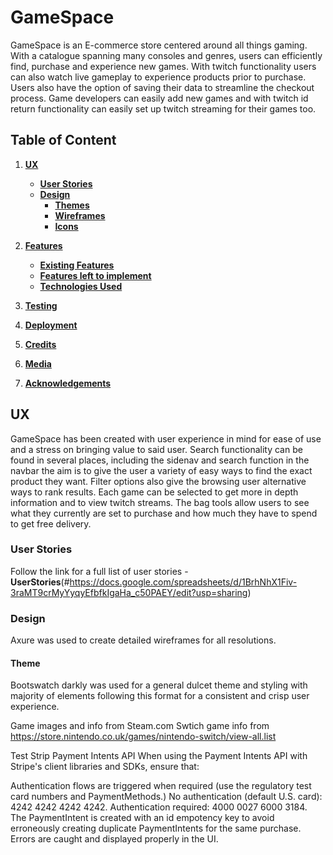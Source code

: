 # GameSpace

GameSpace is an E-commerce store centered around all things gaming. With a catalogue spanning many consoles and genres, users can efficiently 
find, purchase and experience new games. With twitch functionality users can also watch live gameplay to experience products prior to purchase. 
Users also have the option of saving their data to streamline the checkout process. Game developers can easily add new games and with twitch id return functionality
can easily set up twitch streaming for their games too. 

## Table of Content
1. [**UX**](#ux)
    - [**User Stories**](#user-stories)
    - [**Design**](#design)
        - [**Themes**](#themes)
        - [**Wireframes**](#wireframes)
        - [**Icons**](#icons)

2. [**Features**](#features)
    - [**Existing Features**](#existing-features)
    - [**Features left to implement**](#features-left-to-implement)
    - [**Technologies Used**](#technologies-used)

3. [**Testing**](#testing)

4. [**Deployment**](#deployment)

5. [**Credits**](#credits)


7. [**Media**](#media)

8. [**Acknowledgements**](#acknowledgements)


## UX
GameSpace has been created with user experience in mind for ease of use and a stress on bringing value to said user. Search functionality 
can be found in several places, including the sidenav and search function in the navbar the aim is to give the user a variety of easy ways to find 
the exact product they want. Filter options also give the browsing user alternative ways to rank results. Each game can be selected to get more
in depth information and to view twitch streams. The bag tools allow users to see what they currently are set to purchase and how much they have to spend to get free 
delivery. 

### User Stories
Follow the link for a full list of user stories -
**UserStories**(#https://docs.google.com/spreadsheets/d/1BrhNhX1Fiv-3raMT9crMyYyqyEfbfkIgaHa_c50PAEY/edit?usp=sharing)


### Design
Axure was used to create detailed wireframes for all resolutions. 

#### Theme
Bootswatch darkly was used for a general dulcet theme and styling with majority of elements following this format for a consistent 
and crisp user experience. 


Game images and info from Steam.com
Swtich game info from https://store.nintendo.co.uk/games/nintendo-switch/view-all.list

Test Strip
Payment Intents API
When using the Payment Intents API with Stripe's client libraries and SDKs, ensure that:

Authentication flows are triggered when required (use the regulatory test card numbers and PaymentMethods.)
No authentication (default U.S. card): 4242 4242 4242 4242.
Authentication required: 4000 0027 6000 3184.
The PaymentIntent is created with an id empotency key to avoid erroneously creating duplicate PaymentIntents for the same purchase.
Errors are caught and displayed properly in the UI.